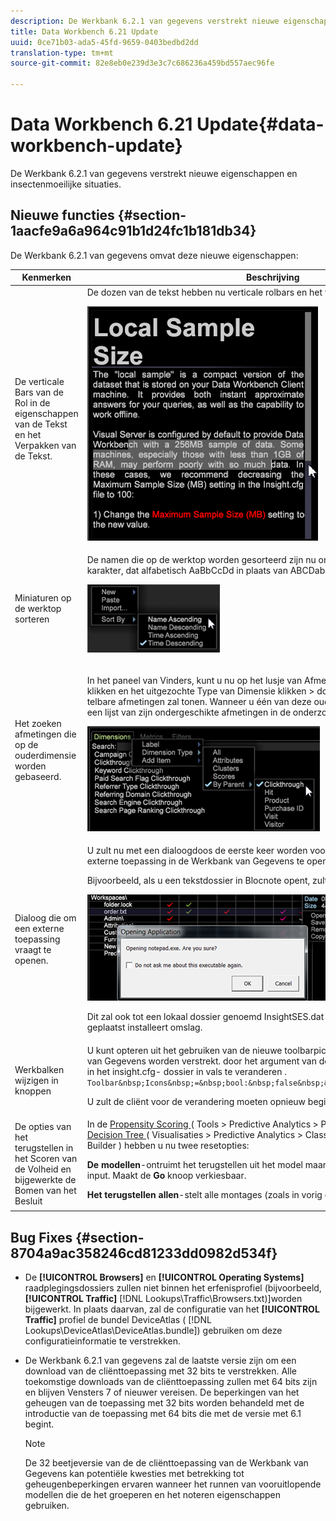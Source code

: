 ```yaml
---
description: De Werkbank 6.2.1 van gegevens verstrekt nieuwe eigenschappen en insectenmoeilijke situaties.
title: Data Workbench 6.21 Update
uuid: 0ce71b03-ada5-45fd-9659-0403bedbd2dd
translation-type: tm+mt
source-git-commit: 82e8eb0e239d3e3c7c686236a459bd557aec96fe

---
```



# Data Workbench 6.21 Update{#data-workbench-update}

De Werkbank 6.2.1 van gegevens verstrekt nieuwe eigenschappen en insectenmoeilijke situaties.

## Nieuwe functies {#section-1aacfe9a6a964c91b1d24fc1b181db34}

De Werkbank 6.2.1 van gegevens omvat deze nieuwe eigenschappen:

<table id="table_E28A6D31E7D941F7A0C2048F0F0F7838"> 
 <thead> 
  <tr> 
   <th colname="col1" class="entry"> Kenmerken </th> 
   <th colname="col2" class="entry"> Beschrijving </th> 
  </tr> 
 </thead>
 <tbody> 
  <tr> 
   <td colname="col1"> De verticale Bars van de Rol in de eigenschappen van de Tekst en het Verpakken van de Tekst. </td> 
   <td colname="col2"> De dozen van de tekst hebben nu verticale rolbars en het verpakken tekst. <p> <img placement="break" id="image_73F372819A2D4FB292402AC13E5196B9" src="assets/scroll_bar.png" /> </p> </td> 
  </tr> 
  <tr> 
   <td colname="col1"> Miniaturen op de werktop sorteren </td> 
   <td colname="col2"> De namen die op de werktop worden gesorteerd zijn nu ongevoelig voor het geval van het karakter, dat alfabetisch AaBbCcDd in plaats van ABCDabcd sorteert. <p> <img placement="break" id="image_DD98A3BEC0EC44EB82D877238F02F588" src="assets/sort_by_621.png" /> </p> </td> 
  </tr> 
  <tr> 
   <td colname="col1"> Het zoeken afmetingen die op de ouderdimensie worden gebaseerd. </td> 
   <td colname="col2"> <p>In het paneel van Vinders, kunt u nu op het lusje van Afmetingen met de rechtermuisknop klikken en het uitgezochte Type van Dimensie klikken &gt; door Ouder. Een lijst van top-level telbare afmetingen zal tonen. Wanneer u één van deze ouderafmetingen selecteert, zal een lijst van zijn ondergeschikte afmetingen in de onderzoeksresultaten verschijnen. </p> <img placement="break" id="image_9C74DDC5FC0448F5A039B97CE7DAD420" src="assets/dim_parent_621.png" /> </td> 
  </tr> 
  <tr> 
   <td colname="col1"> Dialoog die om een externe toepassing vraagt te openen. </td> 
   <td colname="col2"> <p>U zult nu met een dialoogdoos de eerste keer worden voorgesteld u probeert om een externe toepassing in de Werkbank van Gegevens te openen. </p> <p>Bijvoorbeeld, als u een tekstdossier in Blocnote opent, zult u het volgende bericht krijgen. </p> <img placement="break" id="image_B4F2EB65B8ED4A5F97BF627E41F6E3E8" src="assets/open_exe_621.png" /> <p>Dit zal ook tot een lokaal dossier genoemd <span class="filepath"> </span> InsightSES.dat leiden dat in de cliënt wordt geplaatst installeert omslag. </p> </td> 
  </tr> 
  <tr> 
   <td colname="col1"> Werkbalken wijzigen in knoppen </td> 
   <td colname="col2"> U kunt opteren uit het gebruiken van de nieuwe toolbarpictogrammen die in Werkbank 6.2 van Gegevens worden verstrekt. door het <span class="filepath"> argument van de Pictogrammen van de Toolbar in het </span> insight.cfg- <span class="filepath"> dossier in </span> vals te veranderen <span class="filepath"> </span>. <code> Toolbar&amp;nbsp;Icons&amp;nbsp;=&amp;nbsp;bool:&amp;nbsp;false&amp;nbsp;&amp;nbsp;&amp;nbsp;&amp;nbsp;&amp;nbsp;&amp;nbsp; </code> <p>U zult de cliënt voor de verandering moeten opnieuw beginnen om van kracht te worden. </p> </td> 
  </tr> 
  <tr> 
   <td colname="col1"> De opties van het terugstellen in het Scoren van de Volheid en bijgewerkte de Bomen van het Besluit </td> 
   <td colname="col2"> In de <a href="https://docs.adobe.com/content/help/en/data-workbench/using/client/analysis-visualizations/visitor-propensity/c-visitor-propensity.html" format="http" scope="external"> Propensity Scoring </a> ( <span class="filepath"> Tools &gt; Predictive Analytics &gt; Propensity Score </span>) en de <a href="https://docs.adobe.com/content/help/en/data-workbench/using/client/analysis-visualizations/decision-trees/c-decision-trees.html" format="http" scope="external"> Decision Tree </a> ( <span class="filepath"> Visualisaties &gt; Predictive Analytics &gt; Classifications &gt; Decision Tree Builder </span>) hebben u nu twee resetopties: <p><b>De modellen</b>-ontruimt het terugstellen uit het model maar handhaaft de montages en de input. Maakt de <b>Go</b> knoop verkiesbaar. </p> <p><b>Het terugstellen allen</b>-stelt alle montages (zoals in vorig ontwerp) terug. </p> </td> 
  </tr> 
 </tbody> 
</table>

## Bug Fixes {#section-8704a9ac358246cd81233dd0982d534f}

* De **[!UICONTROL Browsers]** en **[!UICONTROL Operating Systems]** raadplegingsdossiers zullen niet binnen het erfenisprofiel (bijvoorbeeld, **[!UICONTROL Traffic]** [!DNL Lookups\Traffic\Browsers.txt)]worden bijgewerkt. In plaats daarvan, zal de configuratie van het **[!UICONTROL Traffic]** profiel de bundel DeviceAtlas ( [!DNL Lookups\DeviceAtlas\DeviceAtlas.bundle]) gebruiken om deze configuratieinformatie te verstrekken.
* De Werkbank 6.2.1 van gegevens zal de laatste versie zijn om een download van de cliënttoepassing met 32 bits te verstrekken. Alle toekomstige downloads van de cliënttoepassing zullen met 64 bits zijn en blijven Vensters 7 of nieuwer vereisen. De beperkingen van het geheugen van de toepassing met 32 bits worden behandeld met de introductie van de toepassing met 64 bits die met de versie met 6.1 begint.

   >[!NOTE]
   >
   >De 32 beetjeversie van de de cliënttoepassing van de Werkbank van Gegevens kan potentiële kwesties met betrekking tot geheugenbeperkingen ervaren wanneer het runnen van vooruitlopende modellen die de het groeperen en het noteren eigenschappen gebruiken.

